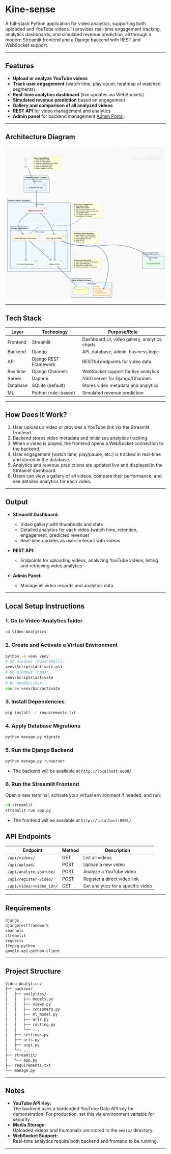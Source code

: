 # Kine-sense
A full-stack Python application for video analytics, supporting both uploaded and YouTube videos. It provides real-time engagement tracking, analytics dashboards, and simulated revenue prediction, all through a modern Streamlit frontend and a Django backend with REST and WebSocket support.

---

## Features

- **Upload or analyze YouTube videos**
- **Track user engagement** (watch time, play count, heatmap of watched segments)
- **Real-time analytics dashboard** (live updates via WebSockets)
- **Simulated revenue prediction** based on engagement
- **Gallery and comparison of all analyzed videos**
- **REST API** for video management and analytics
- **Admin panel** for backend management [Admin Portal](http://localhost:8000/admin/).

---
## Architecture Diagram

![Diagram here](./Architecture_diagram_k.png)

---

## Tech Stack

| Layer      | Technology         | Purpose/Role                                      |
|------------|--------------------|---------------------------------------------------|
| Frontend   | Streamlit          | Dashboard UI, video gallery, analytics, charts    |
| Backend    | Django             | API, database, admin, business logic              |
| API        | Django REST Framework | RESTful endpoints for video data               |
| Realtime   | Django Channels    | WebSocket support for live analytics              |
| Server     | Daphne             | ASGI server for Django/Channels                   |
| Database   | SQLite (default)   | Stores video metadata and analytics               |
| ML         | Python (rule-based)| Simulated revenue prediction                      |

---

## How Does It Work?

1. User uploads a video or provides a YouTube link via the Streamlit frontend.
2. Backend stores video metadata and initializes analytics tracking.
3. When a video is played, the frontend opens a WebSocket connection to the backend.
4. User engagement (watch time, play/pause, etc.) is tracked in real-time and stored in the database.
5. Analytics and revenue predictions are updated live and displayed in the Streamlit dashboard.
6. Users can view a gallery of all videos, compare their performance, and see detailed analytics for each video.

---

## Output

- **Streamlit Dashboard:**  
  - Video gallery with thumbnails and stats
  - Detailed analytics for each video (watch time, retention, engagement, predicted revenue)
  - Real-time updates as users interact with videos

- **REST API:**  
  - Endpoints for uploading videos, analyzing YouTube videos, listing and retrieving video analytics

- **Admin Panel:**  
  - Manage all video records and analytics data

---

## Local Setup Instructions

### 1. **Go to Video-Analytics folder**

```sh
cd Video-Analytics
```

### 2. **Create and Activate a Virtual Environment**

```sh
python -m venv venv
# On Windows (PowerShell):
venv\Scripts\Activate.ps1
# On Windows (cmd):
venv\Scripts\activate
# On macOS/Linux:
source venv/bin/activate
```

### 3. **Install Dependencies**

```sh
pip install -r requirements.txt
```

### 4. **Apply Database Migrations**

```sh
python manage.py migrate
```

### 5. **Run the Django Backend**

```sh
python manage.py runserver
```
- The backend will be available at `http://localhost:8000/`

### 6. **Run the Streamlit Frontend**

Open a new terminal, activate your virtual environment if needed, and run:
```sh
cd streamlit
streamlit run app.py
```
- The frontend will be available at `http://localhost:8501/`


## API Endpoints

| Endpoint                        | Method | Description                        |
|----------------------------------|--------|------------------------------------|
| `/api/videos/`                  | GET    | List all videos                    |
| `/api/upload/`                  | POST   | Upload a new video                 |
| `/api/analyze-youtube/`         | POST   | Analyze a YouTube video            |
| `/api/register-video/`          | POST   | Register a direct video link       |
| `/api/video/<video_id>/`        | GET    | Get analytics for a specific video |

---

## Requirements

```
django
djangorestframework
channels
streamlit
requests
ffmpeg-python
google-api-python-client
```

---

## Project Structure

```
Video-Analytics/
├── backend/
│   ├── analytics/
│   │   ├── models.py
│   │   ├── views.py
│   │   ├── consumers.py
│   │   ├── ml_model.py
│   │   ├── urls.py
│   │   ├── routing.py
│   │   └── ...
│   ├── settings.py
│   ├── urls.py
│   ├── asgi.py
│   └── ...
├── streamlit/
│   └── app.py
├── requirements.txt
└── manage.py
```

---

## Notes

- **YouTube API Key:**  
  The backend uses a hardcoded YouTube Data API key for demonstration. For production, set this via environment variable for security.
- **Media Storage:**  
  Uploaded videos and thumbnails are stored in the `media/` directory.
- **WebSocket Support:**  
  Real-time analytics require both backend and frontend to be running.

---